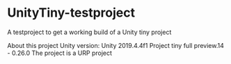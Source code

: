 # UnityTiny-testproject
A testproject to get a working build of a Unity tiny project

About this project
Unity version: Unity 2019.4.4f1
Project tiny full preview.14 - 0.26.0
The project is a URP project
